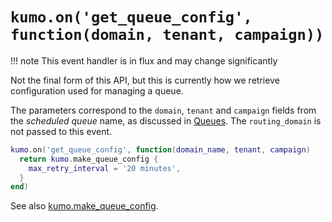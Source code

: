 # `kumo.on('get_queue_config', function(domain, tenant, campaign))`

!!! note
    This event handler is in flux and may change significantly

Not the final form of this API, but this is currently how
we retrieve configuration used for managing a queue.

The parameters correspond to the `domain`, `tenant` and `campaign`
fields from the *scheduled queue* name, as discussed in [Queues](../queues.md).
The `routing_domain` is not passed to this event.

```lua
kumo.on('get_queue_config', function(domain_name, tenant, campaign)
  return kumo.make_queue_config {
    max_retry_interval = '20 minutes',
  }
end)
```

See also [kumo.make_queue_config](../kumo/make_queue_config.md).
